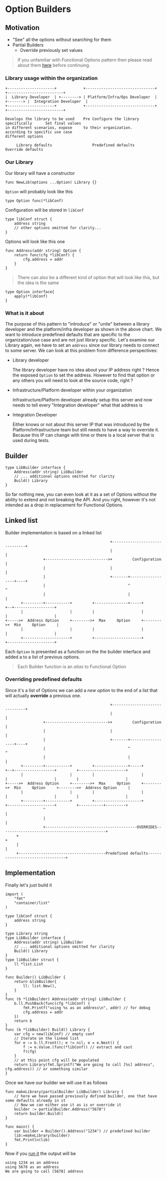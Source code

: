 # Option Builders

## Motivation
- "See" all the options without searching for them
- Partial Builders
  - Override previously set values

>If you unfamiliar with Functional Options pattern then please read about them [here](https://dave.cheney.net/2014/10/17/functional-options-for-friendly-apis) before continuing.

### Library usage within the organization
```
+---------------------+            +-------------------------------+           +-------------------------+
|  Library Developer  | +--------> | Platform/Infra/Ops Developer  | +-------> |  Integration Developer  |
+---------------------+            +-------------------------------+           +-------------------------+

Develops the library to be used    Pre Configure the library specifically      Set final values
in different scenarios, expose     to their organization.                      according to specific use case
different options

     Library defaults                  Predefined defaults                       Override defaults
```
### Our Library
Our library will have a constructor
```golang
func NewLib(options ...Option) Library {}
```
`Option` will probably look like this
```golang
type Option func(*libConf)
```
Configuration will be stored in `libConf`
```golang
type libConf struct {
    address string
    // other options omitted for clarity...
}
```
Options will look like this one
```golang
func Address(addr string) Option {
    return func(cfg *libConf) {
        cfg.address = addr
    }
}
```
> There can also be a different kind of option that will look like this, but the idea is the same
```golang
type Option interface{
    apply(*libConf)
}
```
### What is it about
The purpose of this pattern to "introduce" or "unite" between a library developer and the platform/infra developer as shown in the above chart.
We want to introduce predefined defaults that are specific to the organization/use case and are not just library specific.
Let's examine our Library again, we have to set an `address` since our library needs to connect to some server. 
We can look at this problem from difference perspectives:
- Library developer

    The library developer have no idea about your IP address right ? Hence the exposed `Option` to set the address.
    However to find that option or any others you will need to look at the source code, right ?
- Infrastructure/Platform developer within your organization

    Infrastructure/Platform developer already setup this server and now needs to tell every "Integration developer" what that address is
- Integration Developer

    Either knows or not about this server IP that was introduced by the Platform/Infrastructure team but still needs to have a way to override it.
    Because this IP can change with time or there is a local server that is used during tests.

## Builder
```golang
type LibBuilder interface {
    Address(addr string) LibBuilder
    // ... additional options omitted for clarity
    Build() Library
}
```
So far nothing new, you can even look at it as a set of Options without the ability to extend and not breaking the API. And you right, however it's not intended as a drop in replacement for Functional Options.
## Linked list
Builder implementation is based on a linked list
```
                                               +-------------------------------+
                                               |                               |
                 +---------------------------->+         Configuration         |
                 |                             |                               |
                 |                             +-------+------------------+----+
                 |                                     ^                  ^
                 |                                     |                  |
       +---------+-----------+         +---------------+-----+         +--+------------------+
       |                     |         |                     |         |                     |
+----->+  Address Option     +-------->+  Max     Option     +-------->+  Min     Option     |
       |                     |         |                     |         |                     |
       +---------------------+         +---------------------+         +---------------------+
```
Each `Option` is presented as a function on the the builder interface and added a to a list of previous options.
> Each Builder function is an *alias* to Functional Option
### Overriding predefined defaults
Since it's a list of Options we can add a *new option* to the end of a list that will actually **override** a previous one.
```
                                               +-------------------------------+
                                               |                               |
                 +---------------------------->+         Configuration         |
                 |                             |                               |
                 |                             +-------+------------------+----+
                 |                                     ^                  ^
                 |                                     |                  |
       +---------+-----------+         +---------------+-----+         +--+------------------+         +---------------------+
       |                     |         |                     |         |                     |         |                     |
+----->+  Address Option     +-------->+  Max     Option     +-------->+  Min     Option     +-------->+  Address Option     |
       |                     |         |                     |         |                     |         |                     |
       +---------+-----------+         +---------------------+         +---------------------+         +-----------+---------+
                 ^                                                                                                 |
                 |                                                                                                 |
                 +-----------------------------------------OVERRIDES-----------------------------------------------+
     +                                                                                           +
     |                                                                                           |
     +---------------------------------------Predefined defaults---------------------------------+

```
## Implementation
Finally let's just build it
```golang
import (
	"fmt"
	"container/list"
)

type libConf struct {
	address string
}

type Library string
type LibBuilder interface {
	Address(addr string) LibBuilder
	// ... additional options omitted for clarity
	Build() Library
}
type libBuilder struct {
	ll *list.List
}

func Builder() LibBuilder {
	return &libBuilder{
		ll: list.New(),
	}
}
func (b *libBuilder) Address(addr string) LibBuilder {
	b.ll.PushBack(func(cfg *libConf) {
		fmt.Printf("using %s as an address\n", addr) // for debug
		cfg.address = addr
	})
	return b
}
func (b *libBuilder) Build() Library {
	var cfg = new(libConf) // empty conf
	// Iterate on the linked list
	for e := b.ll.Front(); e != nil; e = e.Next() {
		f := e.Value.(func(*libConf)) // extract and cast
		f(cfg)
	}
	// at this point cfg will be populated
	return Library(fmt.Sprintf("We are going to call [%s] address", cfg.address)) // or something similar
}
```
Once we have our builder we will use it as follows
```golang
func makeLibrary(partialBuilder LibBuilder) Library {
    // here we have passed previously defined builder, one that have some defaults already in it
    // Now we can either use it as is or override it
    builder := partialBuilder.Address("5678")
    return builder.Build()
}

func main() {
	var builder = Builder().Address("1234") // predefined builder
	lib:=makeLibrary(builder)
	fmt.Println(lib)
}
```
Now if you [run it](https://play.golang.org/p/B_le8viHPKt) the output will be
```
using 1234 as an address
using 5678 as an address
We are going to call [5678] address
```